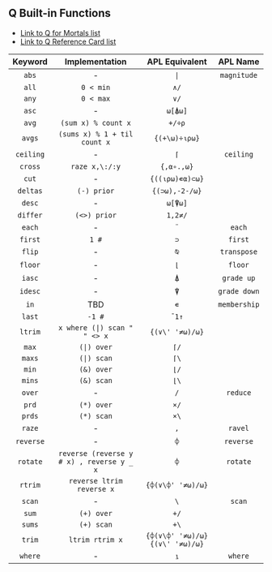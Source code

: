 ## Q Built-in Functions

- [Link to Q for Mortals list](https://code.kx.com/q4m3/A_Built-in_Functions/)
- [Link to Q Reference Card list](https://code.kx.com/q/ref/)

|Keyword|Implementation|APL Equivalent|APL Name|
|:--:|:--:|:--:|:--:|
|`abs`|-|`\|`|`magnitude`|
|`all`|`0 < min`|`∧/`|
|`any`|`0 < max`|`∨/`|
|`asc`|-|`⍵[⍋⍵]`|
|`avg`|`(sum x) % count x`|`+/÷⍴`|
|`avgs`|`(sums x) % 1 + til count x`|`{(+\⍵)÷⍳⍴⍵}`|
|`ceiling`|-|`⌈`|`ceiling`|
|`cross`|`raze x,\:/:y`|`{,⍺∘.,⍵}`|
|`cut`|-|`{((⍳⍴⍵)∊⍺)⊂⍵}`|
|`deltas`|`(-) prior`|`{(⊃⍵),-2-/⍵}`|
|`desc`|-|`⍵[⍒⍵]`|
|`differ`|`(<>) prior`|`1,2≠/`|
|`each`|-|`¨`|`each`|
|`first`|`1 #`|`⊃`|`first`|
|`flip`|-|`⍉`|`transpose`|
|`floor`|-|`⌊`|`floor`|
|`iasc`|-|`⍋`|`grade up`|
|`idesc`|-|`⍒`|`grade down`|
|`in`|TBD|`∊`|`membership`|
|`last`|`-1 #`|`¯1↑`|
|`ltrim`|`x where (\|) scan " " <> x`|`{(∨\' '≠⍵)/⍵}`|
|`max`|`(\|) over`|`⌈/`|
|`maxs`|`(\|) scan`|`⌈\`|
|`min`|`(&) over`|`⌊/`|
|`mins`|`(&) scan`|`⌊\`|
|`over`|-|`/`|`reduce`|
|`prd`|`(*) over`|`×/`|
|`prds`|`(*) scan`|`×\`|
|`raze`|-|`,`|`ravel`|
|`reverse`|-|`⌽`|`reverse`|
|`rotate`|`reverse (reverse y # x) , reverse y _ x`|`⌽`|`rotate`|
|`rtrim`|`reverse ltrim reverse x`|`{⌽(∨\⌽' '≠⍵)/⍵}`|
|`scan`|-|`\`|`scan`|
|`sum`|`(+) over`|`+/`|
|`sums`|`(+) scan`|`+\`|
|`trim`|`ltrim rtrim x`|`{⌽(∨\⌽' '≠⍵)/⍵} {(∨\' '≠⍵)/⍵}`|
|`where`|-|`⍸`|`where`|
